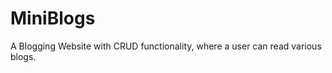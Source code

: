 # MiniBlogs

A Blogging Website with CRUD functionality, where a user can 
           read various blogs.
